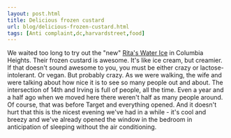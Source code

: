 ```yaml
---
layout: post.html
title: Delicious frozen custard
url: blog/delicious-frozen-custard.html
tags: [Anti complaint,dc,harvardstreet,food]
---
```

We waited too long to try out the "new" [Rita's Water Ice](http://www.ritasice.com/) in Columbia Heights. Their frozen custard is awesome. It's like ice cream, but creamier. If that doesn't sound awesome to you, you must be either crazy or lactose-intolerant. Or vegan. But probably crazy. As we were walking, the wife and were talking about how nice it is to see so many people out and about. The intersection of 14th and Irving is full of people, all the time. Even a year and a half ago when we moved here there weren't half as many people around. Of course, that was before Target and everything opened. And it doesn't hurt that this is the nicest evening we've had in a while - it's cool and breezy and we've already opened the window in the bedroom in anticipation of sleeping without the air conditioning. 
